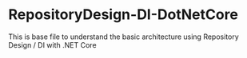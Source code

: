 # RepositoryDesign-DI-DotNetCore
This is base file to understand the basic architecture using 
Repository Design / DI with .NET Core



